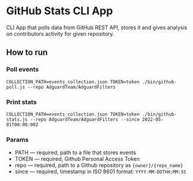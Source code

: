 # GitHub Stats CLI App

CLI App that polls data from GitHub REST API, stores it and gives analysis on contributors activity for given repository.

## How to run
### Poll events
```
COLLECTION_PATH=events_collection.json TOKEN=token ./bin/github-poll.js --repo AdguardTeam/AdguardFilters 
```
### Print stats
```
COLLECTION_PATH=events_collection.json TOKEN=token ./bin/github-stats.js --repo AdguardTeam/AdguardFilters --since 2022-05-01T00:00:00Z
```
### Params
* PATH — required, path to a file that stores events
* TOKEN — required, Github Personal Access Token
* repo — required, path to a Github repository as `{owner}/{repo_name}`
* since — required, timestamp in ISO 8601 format: `YYYY-MM-DDTHH:MM:SS`